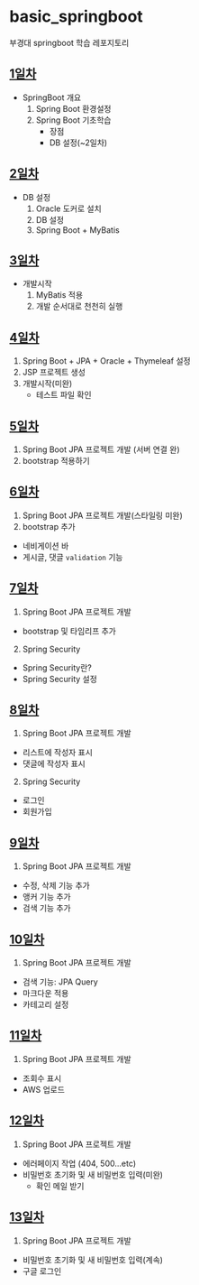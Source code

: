 # basic_springboot
부경대 springboot 학습 레포지토리

## [1일차](https://github.com/king-dong-gun/basic_springboot/blob/main/md/day01.md)
- SpringBoot 개요
    1. Spring Boot 환경설정
    2. Spring Boot 기초학습
        - 장점
        - DB 설정(~2일차)

## [2일차](https://github.com/king-dong-gun/basic_springboot/blob/main/md/day02.md)
- DB 설정
  1. Oracle 도커로 설치
  2. DB 설정
  3. Spring Boot + MyBatis

## [3일차](https://github.com/king-dong-gun/basic_springboot/blob/main/md/day03.md)
- 개발시작
  1. MyBatis 적용
  2. 개발 순서대로 천천히 실행

## [4일차](https://github.com/king-dong-gun/basic_springboot/blob/main/md/day04.md)    
1. Spring Boot + JPA + Oracle + Thymeleaf 설정
2. JSP 프로젝트 생성
3. 개발시작(미완)
   - 테스트 파일 확인

## [5일차](https://github.com/king-dong-gun/basic_springboot/blob/main/md/day05.md)
1. Spring Boot JPA 프로젝트 개발 (서버 연결 완)
2. bootstrap 적용하기

## [6일차](https://github.com/king-dong-gun/basic_springboot/blob/main/md/day06.md)
1. Spring Boot JPA 프로젝트 개발(스타일링 미완)
2. bootstrap 추가
- 네비게이션 바
- 게시글, 댓글 `validation` 기능

## [7일차](https://github.com/king-dong-gun/basic_springboot/blob/main/md/day07.md)
1. Spring Boot JPA 프로젝트 개발
- bootstrap 및 타임리프 추가
2. Spring Security
- Spring Security란?
- Spring Security 설정

## [8일차](https://github.com/king-dong-gun/basic_springboot/blob/main/md/day08.md)
1. Spring Boot JPA 프로젝트 개발
- 리스트에 작성자 표시
- 댓글에 작성자 표시
2. Spring Security
- 로그인
- 회원가입

## [9일차](https://github.com/king-dong-gun/basic_springboot/blob/main/md/day09.md)
1. Spring Boot JPA 프로젝트 개발
- 수정, 삭제 기능 추가
- 앵커 기능 추가
- 검색 기능 추가

## [10일차](https://github.com/king-dong-gun/basic_springboot/blob/main/md/day10.md)
1. Spring Boot JPA 프로젝트 개발
- 검색 기능: JPA Query
- 마크다운 적용
- 카테고리 설정

## [11일차](https://github.com/king-dong-gun/basic_springboot/blob/main/md/day11.md)
1. Spring Boot JPA 프로젝트 개발
- 조회수 표시
- AWS 업로드

## [12일차](https://github.com/king-dong-gun/basic_springboot/blob/main/md/day12.md)
1. Spring Boot JPA 프로젝트 개발
- 에러페이지 작업 (404, 500...etc)
- 비밀번호 초기화 및 새 비밀번호 입력(미완)
  - 확인 메일 받기

## [13일차](https://github.com/king-dong-gun/basic_springboot/blob/main/md/day13.md)
1. Spring Boot JPA 프로젝트 개발
- 비밀번호 초기화 및 새 비밀번호 입력(계속)
- 구글 로그인



